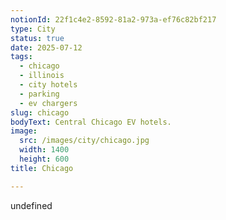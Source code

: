 ```yaml
---
notionId: 22f1c4e2-8592-81a2-973a-ef76c82bf217
type: City
status: true
date: 2025-07-12
tags:
  - chicago
  - illinois
  - city hotels
  - parking
  - ev chargers
slug: chicago
bodyText: Central Chicago EV hotels.
image:
  src: /images/city/chicago.jpg
  width: 1400
  height: 600
title: Chicago

---
```

undefined